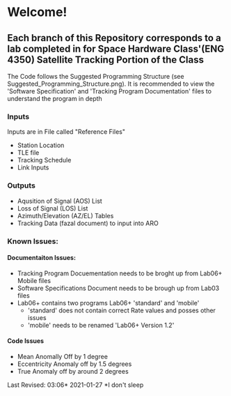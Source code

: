 # Welcome!
## Each branch of this Repository corresponds to a lab completed in for Space Hardware Class'(ENG 4350) Satellite Tracking Portion of the Class

The Code follows the Suggested Programming Structure (see Suggested_Programming_Structure.png).
It is recommended to view the 'Software Specification' and 'Tracking Program Documentation' files to understand the program in depth

### Inputs
Inputs are in File called "Reference Files"
- Station Location
- TLE file
- Tracking Schedule
- Link Inputs 

### Outputs 
- Aqusition of Signal (AOS) List
- Loss of Signal (LOS) List
- Azimuth/Elevation (AZ/EL) Tables
- Tracking Data (fazal document) to input into ARO

### Known Issues:

#### Documentaiton Issues:
- Tracking Program Docuementation needs to be broght up from Lab06+ Mobile files
- Software Specifications Document needs to be brough up from Lab03 files
- Lab06+ contains two programs Lab06+ 'standard' and 'mobile'
  - 'standard' does not contain correct Rate values and posses other issues
  - 'mobile' needs to be renamed 'Lab06+ Version 1.2'


#### Code Issues
- Mean Anomally Off by 1 degree 
- Eccentricity Anomaly off by 1.5 degrees
- True Anomaly off by around 2 degrees



Last Revised: 03:06* 2021-01-27
  *I don't sleep
